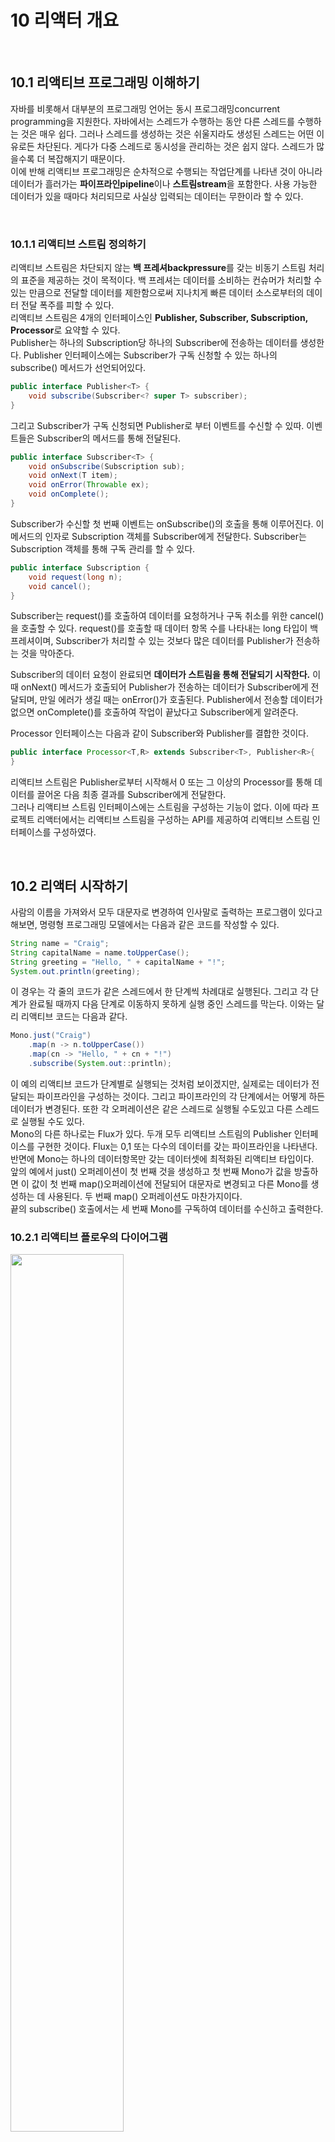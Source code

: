 # 10 리액터 개요

<br>

## 10.1 리액티브 프로그래밍 이해하기
자바를 비롯해서 대부분의 프로그래밍 언어는 동시 프로그래밍concurrent programming을 지원한다. 자바에서는 스레드가 수행하는 동안 다른 스레드를 수행하는 것은 매우 쉽다. 그러나 스레드를 생성하는 것은 쉬울지라도 생성된 스레드는 어떤 이유로든 차단된다. 게다가 다중 스레드로 동시성을 관리하는 것은 쉽지 않다. 스레드가 많을수록 더 복잡해지기 때문이다. <br>
이에 반해 리액티브 프로그래밍은 순차적으로 수행되는 작업단계를 나타낸 것이 아니라 데이터가 흘러가는 **파이프라인pipeline**이나 **스트림stream**을 포함한다. 사용 가능한 데이터가 있을 때마다 처리되므로 사실상 입력되는 데이터는 무한이라 할 수 있다.

<br>

### 10.1.1 리액티브 스트림 정의하기

리액티브 스트림은 차단되지 않는 **백 프레셔backpressure**를 갖는 비동기 스트림 처리의 표준을 제공하는 것이 목적이다. 백 프레셔는 데이터를 소비하는 컨슈머가 처리할 수 있는 만큼으로 전달할 데이터를 제한함으로써 지나치게 빠른 데이터 소스로부터의 데이터 전달 폭주를 피할 수 있다.
<br>
리액티브 스트림은 4개의 인터페이스인 **Publisher, Subscriber, Subscription, Processor**로 요약할 수 있다. <br>
Publisher는 하나의 Subscription당 하나의 Subscriber에 전송하는 데이터를 생성한다. Publisher 인터페이스에는 Subscriber가 구독 신청할 수 있는 하나의 subscribe() 메서드가 선언되어있다.

```java
public interface Publisher<T> {
	void subscribe(Subscriber<? super T> subscriber);
}
```

그리고 Subscriber가 구독 신청되면 Publisher로 부터 이벤트를 수신할 수 있따. 이벤트들은 Subscriber의 메서드를 통해 전달된다.

```java
public interface Subscriber<T> {
	void onSubscribe(Subscription sub);
	void onNext(T item);
	void onError(Throwable ex);
	void onComplete();
}
```

Subscriber가 수신할 첫 번째 이벤트는 onSubscribe()의 호출을 통해 이루어진다. 이 메서드의 인자로 Subscription 객체를 Subscriber에게 전달한다. Subscriber는 Subscription 객체를 통해 구독 관리를 할 수 있다.

```java
public interface Subscription {
	void request(long n);
	void cancel();
}
```

Subscriber는 request()를 호출하여 데이터를 요청하거나 구독 취소를 위한 cancel()을 호출할 수 있다. request()를 호출할 때 데이터 항목 수를 나타내는 long 타입이 백 프레셔이며, Subscriber가 처리할 수 있는 것보다 많은 데이터를 Publisher가 전송하는 것을 막아준다. <br>

Subscriber의 데이터 요청이 완료되면 **데이터가 스트림을 통해 전달되기 시작한다.** 이때 onNext() 메서드가 호출되어 Publisher가 전송하는 데이터가 Subscriber에게 전달되며, 만일 에러가 생길 때는 onError()가 호출된다. Publisher에서 전송할 데이터가 없으면 onComplete()를 호출하여 작업이 끝났다고 Subscriber에게 알려준다. <br>

Processor 인터페이스는 다음과 같이 Subscriber와 Publisher를 결합한 것이다.

```java
public interface Processor<T,R> extends Subscriber<T>, Publisher<R>{
}
```

리액티브 스트림은 Publisher로부터 시작해서 0 또는 그 이상의 Processor를 통해 데이터를 끌어온 다음 최종 결과를 Subscriber에게 전달한다. <br>
그러나 리액티브 스트림 인터페이스에는 스트림을 구성하는 기능이 없다. 이에 따라 프로젝트 리액터에서는 리액티브 스트림을 구성하는 API를 제공하여 리액티브 스트림 인터페이스를 구성하였다.

<br>

## 10.2 리액터 시작하기
사람의 이름을 가져와서 모두 대문자로 변경하여 인사말로 출력하는 프로그램이 있다고 해보면, 명령형 프로그래밍 모델에서는 다음과 같은 코드를 작성할 수 있다.

```java
String name = "Craig";
String capitalName = name.toUpperCase();
String greeting = "Hello, " + capitalName + "!";
System.out.println(greeting);
```

이 경우는 각 줄의 코드가 같은 스레드에서 한 단계씩 차례대로 실행된다. 그리고 각 단계가 완료될 때까지 다음 단계로 이동하지 못하게 실행 중인 스레드를 막는다. 이와는 달리 리액티브 코드는 다음과 같다.

```java
Mono.just("Craig")
	.map(n -> n.toUpperCase())
	.map(cn -> "Hello, " + cn + "!")
	.subscribe(System.out::println);
```

이 예의 리액티브 코드가 단계별로 실행되는 것처럼 보이겠지만, 실제로는 데이터가 전달되는 파이프라인을 구성하는 것이다. 그리고 파이프라인의 각 단계에서는 어떻게 하든 데이터가 변경된다. 또한 각 오퍼레이션은 같은 스레드로 실행될 수도있고 다른 스레드로 실행될 수도 있다. <br>
Mono의 다른 하나로는 Flux가 있다. 두개 모두 리액티브 스트림의 Publisher 인터페이스를 구현한 것이다. Flux는 0,1 또는 다수의 데이터를 갖는 파이프라인을 나타낸다. 반면에 Mono는 하나의 데이터항목만 갖는 데이터셋에 최적화된 리액티브 타입이다. <br>
앞의 예에서 just() 오퍼레이션이 첫 번째 것을 생성하고 첫 번째 Mono가 값을 방출하면 이 값이 첫 번째 map()오퍼레이션에 전달되어 대문자로 변경되고 다른 Mono를 생성하는 데 사용된다. 두 번째 map() 오퍼레이션도 마찬가지이다.<br>
끝의 subscribe() 호출에서는 세 번째 Mono를 구독하여 데이터를 수신하고 출력한다.

### 10.2.1 리액티브 플로우의 다이어그램
<img src="/taco-cloud/Markdown_img/CH10/Flux_Diagram.png" width="60%" height="60%">

**그림 10.1 Flux의 기본적인 플로우를 보여주는 마블 다이어그램**

<br>

### 10.2.2 리액터 의존성 추가하기

```xml
		<dependency>
			<groupId>io.projectreactor</groupId>
			<artifactId>reactor-core</artifactId>
		</dependency>
		
		<dependency>
			<groupId>io.projectreactor</groupId>
			<artifactId>reactor-test</artifactId>
			<scope>test</scope>
		</dependency>
```

<br>

## 10.3 리액티브 오퍼레이션 사용하기

Flux와 Mono는 리액터가 제공하는 가장 핵심적인 리액티브 타입이다. 그리고 Flux와 Mono가 제공하는 오퍼레이션들은 두 타입을 함께 결합하여 데이터가 전달될 수 있는 파이프라인을 생성한다. 약 500개의 오퍼레이션이 있고, 각 오퍼레이션은 다음과 같이 분류될 수 있다.

* 생성 creation 오퍼레이션
* 조합 combination 오퍼레이션
* 변환 transformation 오퍼레이션
* 로직 logic 오퍼레이션

### 10.3.1 리액티브 타입 생성하기

#### 객체로부터 생성하기
Flux나 mono로 생성하려는 하나 이상의 객체가 있다면 Flux나 Mono의 just()메서드(static 메서드임)를 사용하여 생성할 수 있다.

```java
@Test
public void createFlux_just(){
	Flux<String> fruitFlux = Flux.just("Apple", "Orange", "Grape", "Banana", "Strawberry");
}
```

이 경우 Flux는 생성되지만, **구독자Subscriber**가 없다. 구독자가 없이는 데이터가 전달되지 않는다. 구독자를 추가할 때는 Flux의 subscribe() 메서드를 호출하면 된다.

```java
fruitFlux.subscribe(
	f -> System.out.println("Here's some fruit : " + f));
```

여기서 subscribe()에 지정된 람다는 java.util.Consumer이며, 이것은 리액티브 스트림의 Subscriber 객체를 생성하기 위해 사용된다. 이 예에는 중간에 다른 오퍼레이션이 없으므로 subcribe()를 호출하는 즉시 데이터가 Flux로부터 Subscriber로 전달된다. <br>
위 방법 말고 StepVerifier를 사용하는 것이 Flux나 Mono를 테스트할 때 더 좋다. Flux나 Mono가 지정되면 StepVerifier는 해당 리액티브 타입을 구독한 다음에 스트림을 통해 전달되는 데이터에 대해 **어서션assertion**을 적용한다. 그리고 해당 스트림이 기대한 대로 완전하게 작동되는지 검사한다. 아래의 예로 테스트를 작성할 수 있다.

```java
StepVerifier.crete(fruitFlux)
	.expectNext("Apple")
	.expectNext("Orange")
	...
	.verifyComplete();
```

<br>

#### 컬렉션으로부터 생성하기

<img  src="https://raw.githubusercontent.com/reactor/reactor-core/v3.1.3.RELEASE/src/docs/marble/fromiterable.png" width="60%" height="60%">

배열로 Flux를 생성하려면 static 메서드인 fromArray()를 호출한다.

```java
	@Test
	public void createAFlux_fromArray() {
		String[] fruits = new String[] {"Apple", "Orange", "Grape", "Banana", "Strawberry"};
	  
		Flux<String> fruitFlux = Flux.fromArray(fruits);

		StepVerifier.create(fruitFlux)
			.expectNext("Apple")
			.expectNext("Orange")
			.expectNext("Grape")
			.expectNext("Banana")
			.expectNext("Strawberry")
			.verifyComplete();
	}
```

위 방식도 StepVerifier를 통해 Flux를 검사할 수 있다.

```java
@Test
	public void createAFlux_fromIterable() {
	  List<String> fruitList = new ArrayList<>();
	  fruitList.add("Apple");
	  fruitList.add("Orange");
	  fruitList.add("Grape");
	  fruitList.add("Banana");
	  fruitList.add("Strawberry");
	  
	  Flux<String> fruitFlux = Flux.fromIterable(fruitList);
	  //Iterable이 아닌 Stream 객체일 경우 fromStream 함수를 쓰면 됨
	  
	  StepVerifier.create(fruitFlux)
        .expectNext("Apple")
        .expectNext("Orange")
        .expectNext("Grape")
        .expectNext("Banana")
        .expectNext("Strawberry")
        .verifyComplete();
	}
```

#### Flux 데이터 생성하기

range(n, m) 을 사용하면 n에서 m까지 값을 증가하면서 방출한다.

<img src="https://raw.githubusercontent.com/reactor/reactor-core/v3.1.3.RELEASE/src/docs/marble/range.png" width="60%" height="60%">

```java
@Test
public void createAFlux_range() {
	Flux<Integer> intervalFlux = Flux.range(1, 5);
     
	StepVerifier.create(intervalFlux)
		.expectNext(1)
		.expectNext(2)
		.expectNext(3)
		.expectNext(4)
		.expectNext(5)
		.verifyComplete();
}
```

range와 유사한 또 다른 Flux 생성 메서드로 interval()이 있다. range와 달리 시작, 종료 값 대신 값이 방출되는 시간 간겨이나 주기를 지정한다.

<img src="https://raw.githubusercontent.com/reactor/reactor-core/v3.1.3.RELEASE/src/docs/marble/interval.png" width="60%" height="60%">

```java
@Test
public void createAFlux_interval() {
	Flux<Long> intervalFlux = 
		Flux.interval(Duration.ofSeconds(1))
		.take(5);
	   
	StepVerifier.create(intervalFlux)
		.expectNext(0L)
		.expectNext(1L)
		.expectNext(2L)
		.expectNext(3L)
		.expectNext(4L)
		.verifyComplete();
}
```
